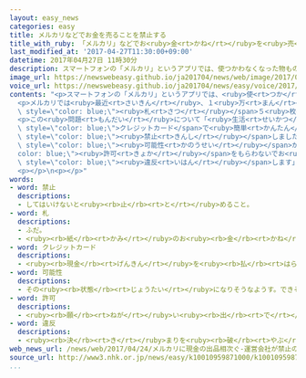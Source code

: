 ```yaml
---
layout: easy_news
categories: easy
title: メルカリなどでお金を売ることを禁止する
title_with_ruby: 「メルカリ」などでお<ruby>金<rt>かね</rt></ruby>を<ruby>売<rt>う</rt></ruby>ることを<ruby>禁止<rt>きんし</rt></ruby>する
last_modified_at: '2017-04-27T11:30:00+09:00'
datetime: 2017年04月27日 11時30分
description: スマートフォンの「メルカリ」というアプリでは、使つかわなくなった物ものなどを簡単かんたんに売うったり買かったりすることができます。
image_url: https://newswebeasy.github.io/ja201704/news/web/image/2017/04/27/k10010959871000.jpg
voice_url: https://newswebeasy.github.io/ja201704/news/easy/voice/2017/04/27/k10010959871000.mp3
contents: "<p>スマートフォンの「メルカリ」というアプリでは、<ruby>使<rt>つか</rt></ruby>わなくなった<ruby>物<rt>もの</rt></ruby>などを<ruby>簡単<rt>かんたん</rt></ruby>に<ruby>売<rt>う</rt></ruby>ったり<ruby>買<rt>か</rt></ruby>ったりすることができます。</p>\n\
  <p>メルカリでは<ruby>最近<rt>さいきん</rt></ruby>、１<ruby>万<rt>まん</rt></ruby><ruby>円<rt>えん</rt></ruby><span\
  \ style=\"color: blue;\"><ruby>札<rt>さつ</rt></ruby></span>５<ruby>枚<rt>まい</rt></ruby>を５<ruby>万<rt>まん</rt></ruby>９０００<ruby>円<rt>えん</rt></ruby>など、お<ruby>金<rt>かね</rt></ruby>を<ruby>高<rt>たか</rt></ruby>く<ruby>売<rt>う</rt></ruby>る<ruby>人<rt>ひと</rt></ruby>が<ruby>増<rt>ふ</rt></ruby>えて<ruby>問題<rt>もんだい</rt></ruby>になっています。</p>\n\
  <p>この<ruby>問題<rt>もんだい</rt></ruby>について「<ruby>生活<rt>せいかつ</rt></ruby>に<ruby>困<rt>こま</rt></ruby>っている<ruby>人<rt>ひと</rt></ruby>などが、<span\
  \ style=\"color: blue;\">クレジットカード</span>で<ruby>簡単<rt>かんたん</rt></ruby>にお<ruby>金<rt>かね</rt></ruby>を<ruby>買<rt>か</rt></ruby>うことができる」と<ruby>言<rt>い</rt></ruby>う<ruby>人<rt>ひと</rt></ruby>もいました。このためメルカリの<ruby>会社<rt>かいしゃ</rt></ruby>は、お<ruby>金<rt>かね</rt></ruby>を<ruby>売<rt>う</rt></ruby>ることを<span\
  \ style=\"color: blue;\"><ruby>禁止<rt>きんし</rt></ruby></span>しました。</p>\n<p><ruby>金融庁<rt>きんゆうちょう</rt></ruby>は「インターネットなどでお<ruby>金<rt>かね</rt></ruby>を<ruby>高<rt>たか</rt></ruby>く<ruby>売<rt>う</rt></ruby>ることは、お<ruby>金<rt>かね</rt></ruby>を<ruby>貸<rt>か</rt></ruby>すことと<ruby>同<rt>おな</rt></ruby>じになる<span\
  \ style=\"color: blue;\"><ruby>可能性<rt>かのうせい</rt></ruby></span>があります。<span style=\"\
  color: blue;\"><ruby>許可<rt>きょか</rt></ruby></span>をもらわないでお<ruby>金<rt>かね</rt></ruby>を<ruby>貸<rt>か</rt></ruby>すと<ruby>法律<rt>ほうりつ</rt></ruby>に<span\
  \ style=\"color: blue;\"><ruby>違反<rt>いはん</rt></ruby></span>します」と<ruby>言<rt>い</rt></ruby>っています。</p>\n\
  <p></p>\n<p></p>"
words:
- word: 禁止
  descriptions:
  - してはいけないと<ruby><rb>止</rb><rt>と</rt></ruby>めること。
- word: 札
  descriptions:
  - ふだ。
  - <ruby><rb>紙</rb><rt>かみ</rt></ruby>のお<ruby><rb>金</rb><rt>かね</rt></ruby>。
- word: クレジットカード
  descriptions:
  - <ruby><rb>現金</rb><rt>げんきん</rt></ruby>を<ruby><rb>払</rb><rt>はら</rt></ruby>わなくても、<ruby><rb>後払</rb><rt>あとばら</rt></ruby>いで<ruby><rb>買</rb><rt>か</rt></ruby>い<ruby><rb>物</rb><rt>もの</rt></ruby>をすることができるカード。
- word: 可能性
  descriptions:
  - その<ruby><rb>状態</rb><rt>じょうたい</rt></ruby>になりそうなようす。できそうなようす。
- word: 許可
  descriptions:
  - <ruby><rb>願</rb><rt>ねが</rt></ruby>い<ruby><rb>出</rb><rt>で</rt></ruby>ていたことを、よいと<ruby><rb>許</rb><rt>ゆる</rt></ruby>すこと。<ruby><rb>許</rb><rt>ゆる</rt></ruby>し。
- word: 違反
  descriptions:
  - <ruby><rb>決</rb><rt>き</rt></ruby>まりを<ruby><rb>破</rb><rt>やぶ</rt></ruby>ること。
web_news_url: /news/web/2017/04/24/メルカリに現金の出品相次ぐ-運営会社が禁止の措置/
source_url: http://www3.nhk.or.jp/news/easy/k10010959871000/k10010959871000.html
...
```

